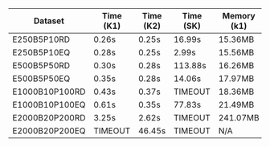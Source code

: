 | Dataset        | Time (K1) | Time (K2) | Time (SK) | Memory (k1) | Memory (k2) | Memory (SK) |
| -------------- | --------- | --------- | --------- | ----------- | ----------- | ----------- |
| E250B5P10RD    | 0.26s     | 0.25s     | 16.99s    | 15.36MB     | 14.76MB     | 329.48MB    |
| E250B5P10EQ    | 0.28s     | 0.25s     | 2.99s     | 15.56MB     | 14.95MB     | 100.48MB    |
| E500B5P50RD    | 0.30s     | 0.28s     | 113.88s   | 16.26MB     | 15.49MB     | 1560.54MB   |
| E500B5P50EQ    | 0.35s     | 0.28s     | 14.06s    | 17.97MB     | 15.54MB     | 546.914MB   |
| E1000B10P100RD | 0.43s     | 0.37s     | TIMEOUT   | 18.36MB     | 21.41MB     | N/A         |
| E1000B10P100EQ | 0.61s     | 0.35s     | 77.83s    | 21.49MB     | 17.66MB     | 5822.66MB   |
| E2000B20P200RD | 3.25s     | 2.62s     | TIMEOUT   | 241.07MB    | 283.45MB    | N/A         |
| E2000B20P200EQ | TIMEOUT   | 46.45s    | TIMEOUT   | N/A         | 638.00MB    | N/A         |
